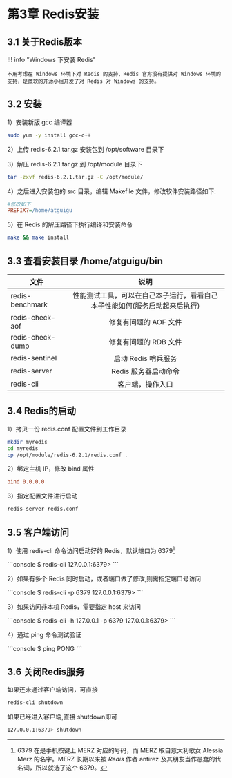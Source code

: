 # 第3章 Redis安装

## 3.1 关于Redis版本
!!! info "Windows 下安装 Redis"

    不用考虑在 Windows 环境下对 Redis 的支持，Redis 官方没有提供对 Windows 环境的支持，是微软的开源小组开发了对 Redis 对 Windows 的支持。

## 3.2 安装
1）安装新版 gcc 编译器
```bash
sudo yum -y install gcc-c++ 
```

2）上传 redis-6.2.1.tar.gz 安装包到 /opt/software 目录下

3）解压 redis-6.2.1.tar.gz 到 /opt/module 目录下

```bash
tar -zxvf redis-6.2.1.tar.gz -C /opt/module/
```

4）之后进入安装包的 src 目录，编辑 Makefile 文件，修改软件安装路径如下:

``` ini title="Makefile"
#修改如下
PREFIX?=/home/atguigu
```
5）在 Redis 的解压路径下执行编译和安装命令

```bash
make && make install
```

## 3.3 查看安装目录 /home/atguigu/bin

| 文件             |                             说明                             |
| ---------------- | :----------------------------------------------------------: |
| redis-benchmark  | 性能测试工具，可以在自己本子运行，看看自己本子性能如何(服务启动起来后执行) |
| redis-check-aof  |                    修复有问题的 AOF 文件                     |
| redis-check-dump |                    修复有问题的 RDB 文件                     |
| redis-sentinel   |                     启动 Redis 哨兵服务                      |
| redis-server     |                     Redis 服务器启动命令                     |
| redis-cli        |                       客户端，操作入口                       |

## 3.4 Redis的启动

1）拷贝一份 redis.conf 配置文件到工作目录

```bash
mkdir myredis
cd myredis
cp /opt/module/redis-6.2.1/redis.conf .
```

2）绑定主机 IP，修改 bind 属性

```conf title="redis.conf"
bind 0.0.0.0
```

3）指定配置文件进行启动 

```bash
redis-server redis.conf
```

## 3.5 客户端访问

1）使用 redis-cli 命令访问启动好的 Redis，默认端口为 6379[^1]

<div class="termy">
```console
$ redis-cli 
127.0.0.1:6379> 
```
</div>

2）如果有多个 Redis 同时启动，或者端口做了修改,则需指定端口号访问
<div class="termy">
```console
$ redis-cli -p 6379
127.0.0.1:6379> 
```
</div>

3）如果访问非本机 Redis，需要指定 host 来访问
<div class="termy">
```console
$ redis-cli -h 127.0.0.1 -p 6379
127.0.0.1:6379> 
```
</div>

4）通过 ping 命令测试验证 
<div class="termy">
```console
$ ping
PONG
```
</div>

## 3.6 关闭Redis服务
如果还未通过客户端访问，可直接 
```bash
redis-cli shutdown
```

如果已经进入客户端,直接 shutdown即可
```bash
127.0.0.1:6379> shutdown
```

[^1]:  6379 在是手机按键上 MERZ 对应的号码，而 MERZ 取自意大利歌女 Alessia Merz 的名字。MERZ 长期以来被 *Redis* 作者 antirez 及其朋友当作愚蠢的代名词，所以就选了这个 6379。